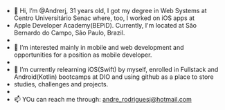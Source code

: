 - 👋 Hi, I’m @Andrerj, 31 years old, I got my degree in Web Systems at Centro Universitário Senac where, too, I worked on iOS apps at 
- Apple Developer Academy(BEPiD). Currently, I'm located at São Bernardo do Campo, São Paulo, Brazil.
- 
- 👀 I’m interested mainly in mobile and web development and opportunities for a position as mobile developer.
- 
- 🌱 I’m currently relearning iOS(Swift) by myself, enrolled in Fullstack and Android(Kotlin) bootcamps at DIO and using github as a place to store
- studies, challenges and projects.
- 
- 📫 YOu can reach me through: andre_rodriguesj@hotmail.com

<!---
Andrerj/Andrerj is a ✨ special ✨ repository because its `README.md` (this file) appears on your GitHub profile.
You can click the Preview link to take a look at your changes.
--->
